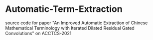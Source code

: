 # Automatic-Term-Extraction
source code for paper "An Improved Automatic Extraction of Chinese Mathematical Terminology with Iterated Dilated Residual Gated Convolutions" on ACCTCS-2021
